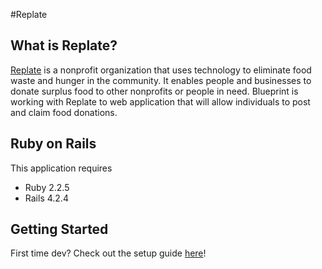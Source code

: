 #Replate

What is Replate?
---
[Replate](http://re-plate.org) is a nonprofit organization that uses technology to eliminate food waste and hunger in the community. It enables people and businesses to donate surplus food to other nonprofits or people in need. Blueprint is working with Replate to web application that will allow individuals to post and claim food donations.

Ruby on Rails
---
This application requires
- Ruby 2.2.5
- Rails 4.2.4

Getting Started
---
First time dev? Check out the setup guide [here](docs/README.md)!
